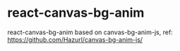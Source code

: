 # react-canvas-bg-anim
react-canvas-bg-anim based on canvas-bg-anim-js, ref: https://github.com/Hazurl/canvas-bg-anim-js/

